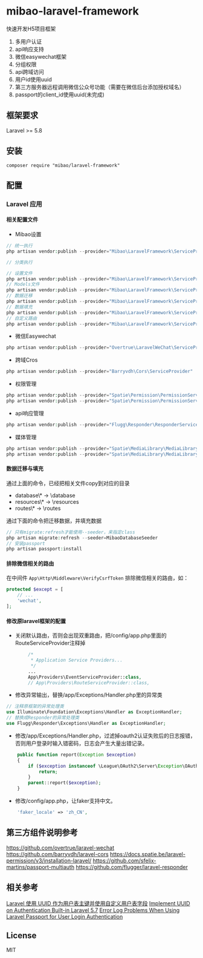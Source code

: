 # mibao-laravel-framework

快速开发H5项目框架

1. 多用户认证
2. api响应支持
3. 微信easywechat框架
4. 分组权限
5. api跨域访问
6. 用户id使用uuid
7. 第三方服务器远程调用微信公众号功能（需要在微信后台添加授权域名）
8. passport的client_id使用uuid(未完成)

## 框架要求

Laravel >= 5.8

## 安装

```shell
composer require "mibao/laravel-framework"
```

## 配置

### Laravel 应用

<!-- 1. 在 `config/app.php` 注册 ServiceProvider 和 Facade (Laravel 5.5 + 无需手动注册)

```php
'providers' => [
    // ...
    Overtrue\LaravelWeChat\ServiceProvider::class,
],
'aliases' => [
    // ...
    'EasyWeChat' => Overtrue\LaravelWeChat\Facade::class,
],
``` -->

#### 相关配置文件

* Mibao设置

```php
// 统一执行
php artisan vendor:publish --provider="Mibao\LaravelFramework\ServiceProvider"
```

```php
// 分类执行

// 设置文件
php artisan vendor:publish --provider="Mibao\LaravelFramework\ServiceProvider" --tag="config"
// Models文件
php artisan vendor:publish --provider="Mibao\LaravelFramework\ServiceProvider" --tag="models"
// 数据迁移
php artisan vendor:publish --provider="Mibao\LaravelFramework\ServiceProvider" --tag="migrations"
// 数据填充
php artisan vendor:publish --provider="Mibao\LaravelFramework\ServiceProvider" --tag="seeds"
// 自定义路由
php artisan vendor:publish --provider="Mibao\LaravelFramework\ServiceProvider" --tag="routes"
```

* 微信Easywechat

```php
php artisan vendor:publish --provider="Overtrue\LaravelWeChat\ServiceProvider"
```

* 跨域Cros

```php
php artisan vendor:publish --provider="Barryvdh\Cors\ServiceProvider"
```

* 权限管理

```php
php artisan vendor:publish --provider="Spatie\Permission\PermissionServiceProvider" --tag="migrations"
php artisan vendor:publish --provider="Spatie\Permission\PermissionServiceProvider" --tag="config"
```

* api响应管理

```php
php artisan vendor:publish --provider="Flugg\Responder\ResponderServiceProvider"
```

* 媒体管理

```php
php artisan vendor:publish --provider="Spatie\MediaLibrary\MediaLibraryServiceProvider" --tag="migrations"
php artisan vendor:publish --provider="Spatie\MediaLibrary\MediaLibraryServiceProvider" --tag="config"
```

#### 数据迁移与填充

通过上面的命令，已经把相关文件copy到对应的目录

* database\\* -> \database
* resources\\* -> \resources
* routes\\* -> \routes

通过下面的命令把迁移数据，并填充数据

```php
// 只有migrate:refresh才能使用--seeder，来指定class
php artisan migrate:refresh --seeder=MibaoDatabaseSeeder
// 安装passport
php artisan passport:install
```

#### 排除微信相关的路由

在中间件 `App\Http\Middleware\VerifyCsrfToken` 排除微信相关的路由，如：

```php
protected $except = [
    // ...
    'wechat',
];
```

#### 修改原laravel框架的配置

* 关闭默认路由，否则会出现双重路由，把/config/app.php里面的RouteServiceProvider注释掉

```php
        /*
         * Application Service Providers...
         */
        ...
        App\Providers\EventServiceProvider::class,
        // App\Providers\RouteServiceProvider::class,
```

* 修改异常输出，替换/app/Exceptions/Handler.php里的异常类

```php
// 注释原框架的异常处理类
use Illuminate\Foundation\Exceptions\Handler as ExceptionHandler;
// 替换成Responder的异常处理类
use Flugg\Responder\Exceptions\Handler as ExceptionHandler;
```

* 修改/app/Exceptions/Handler.php，过滤掉oauth2认证失败后的日志报错，否则用户登录时输入错密码，日志会产生大量出错记录。

```php
    public function report(Exception $exception)
    {
        if ($exception instanceof \League\OAuth2\Server\Exception\OAuthServerException && $exception->getCode() == 6) {
            return;
        }
        parent::report($exception);
    }
```

* 修改/config/app.php，让faker支持中文。

```php
    'faker_locale' => 'zh_CN',
```

## 第三方组件说明参考

<https://github.com/overtrue/laravel-wechat>
<https://github.com/barryvdh/laravel-cors>
<https://docs.spatie.be/laravel-permission/v3/installation-laravel/>
<https://github.com/sfelix-martins/passport-multiauth>
<https://github.com/flugger/laravel-responder>

## 相关参考

[Laravel 使用 UUID 作为用户表主键并使用自定义用户表字段](https://nova.moe/laravel-use-uuid-as-primary-key-with-custom-authentication-fields/)
[Implement UUID on Authentication Built-in Laravel 5.7](https://medium.com/@didin.ahmadi/implement-uuid-on-authentication-built-in-laravel-5-7-e289e6a5a9a5)
[Error Log Problems When Using Laravel Passport for User Login Authentication](https://laracasts.com/discuss/channels/laravel/error-log-problems-when-using-laravel-passport-for-user-login-authentication?page=1)

## License

MIT
